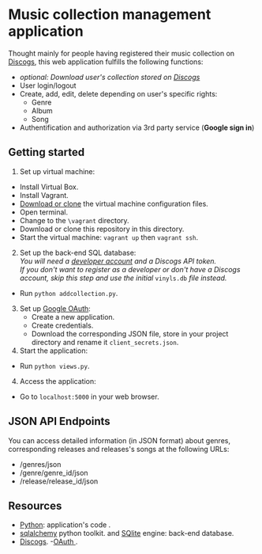 # Music collection management application
Thought mainly for people having registered their music collection on
[Discogs](https://www.discogs.com/),
this web application fulfills the following functions:
- *optional: Download user's collection stored on
[Discogs](https://www.discogs.com/)*
- User login/logout
- Create, add, edit, delete depending on user's  specific rights:
  - Genre
  - Album
  - Song
- Authentification and authorization via 3rd party service (**Google sign in**)

## Getting started
1. Set up virtual machine:
  - Install Virtual Box.
  - Install Vagrant.
  - [Download or clone](https://github.com/udacity/fullstack-nanodegree-vm)
  the virtual machine configuration files.
  - Open terminal.
  - Change to the `\vagrant` directory.
  - Download or clone this repository in this directory.
  - Start the virtual machine: `vagrant up` then `vagrant ssh`.
2. Set up the back-end SQL database:  
*You will need a
[developer account](https://www.discogs.com/settings/developers)
and a Discogs API token.  
If you don't want to register as a developer or
don't have a Discogs account, skip this step and use the initial*
`vinyls.db` *file instead.*
  - Run `python addcollection.py`.
3. Set up [Google OAuth](https://console.developers.google.com/):
    - Create a new application.
    - Create credentials.
    - Download the corresponding JSON file, store in your project directory and rename it `client_secrets.json`.
3. Start the application:
  - Run `python views.py`.
4. Access the application:
  - Go to `localhost:5000` in your web browser.  

## JSON API Endpoints
You can access detailed information (in JSON format) about genres, corresponding releases and releases's songs at the following URLs:
- /genres/json
- /genre/genre_id/json
- /release/release_id/json

## Resources
- [Python](https://www.python.org/): application's code .
- [sqlalchemy](https://www.sqlalchemy.org/) python toolkit. and [SQlite](https://sqlite.org/index.html) engine: back-end database.
- [Discogs](https://www.discogs.com/).
-[OAuth ](https://oauth.net/).
